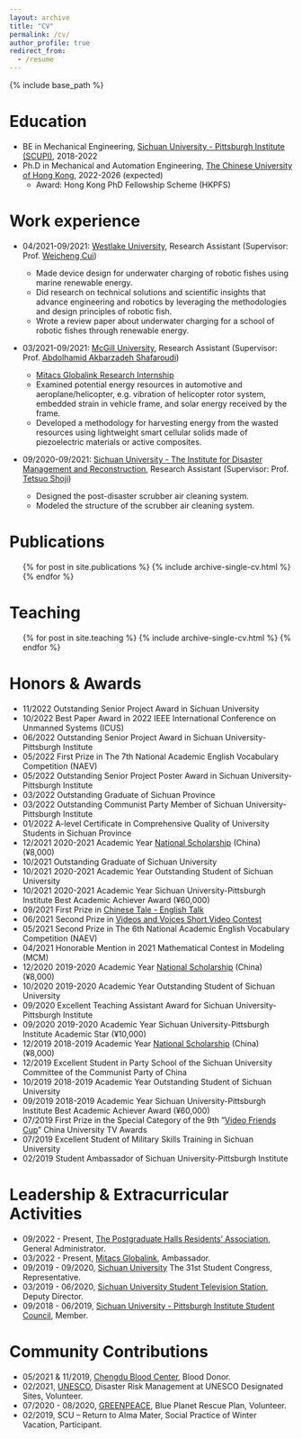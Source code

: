```yaml
---
layout: archive
title: "CV"
permalink: /cv/
author_profile: true
redirect_from:
  - /resume
---
```


{% include base_path %}

Education
======
* BE in Mechanical Engineering, [Sichuan University - Pittsburgh Institute (SCUPI)](https://scupi.scu.edu.cn/en/), 2018-2022
* Ph.D in Mechanical and Automation Engineering, [The Chinese University of Hong Kong](https://www.cuhk.edu.hk/english/index.html), 2022-2026 (expected)
  * Award: Hong Kong PhD Fellowship Scheme (HKPFS)

Work experience
======
* 04/2021-09/2021: [Westlake University](https://en.westlake.edu.cn/), Research Assistant (Supervisor: Prof. [Weicheng Cui](https://en.westlake.edu.cn/faculty/weicheng-cui.html))
  * Made device design for underwater charging of robotic fishes using marine renewable energy.
  * Did research on technical solutions and scientific insights that advance engineering and robotics by leveraging the methodologies and design principles of robotic fish.
  * Wrote a review paper about underwater charging for a school of robotic fishes through renewable energy.

* 03/2021-09/2021: [McGill University](https://www.mcgill.ca/), Research Assistant (Supervisor: Prof. [Abdolhamid Akbarzadeh Shafaroudi](https://www.mcgill.ca/bioeng/faculty-and-staff/academic-staff/abdolhamid-akbarzadeh-shafaroudi))
  * [Mitacs Globalink Research Internship](https://www.mitacs.ca/en/programs/globalink/globalink-research-internship)
  * Examined potential energy resources in automotive and aeroplane/helicopter, e.g. vibration of helicopter rotor system, embedded strain in vehicle frame, and solar energy received by the frame.
  * Developed a methodology for harvesting energy from the wasted resources using lightweight smart cellular solids made of piezoelectric materials or active composites.

* 09/2020-09/2021: [Sichuan University - The Institute for Disaster Management and Reconstruction](https://idmr.scu.edu.cn/index.htm), Research Assistant (Supervisor: Prof. [Tetsuo Shoji](http://www.bureau.tohoku.ac.jp/koho/pub/tdp2008/pdf_e/tetsuo_shoji.pdf))
    * Designed the post-disaster scrubber air cleaning system.
    * Modeled the structure of the scrubber air cleaning system.


Publications
======
  <ul>{% for post in site.publications %}
    {% include archive-single-cv.html %}
  {% endfor %}</ul>

<!-- Talks
======
  <ul>{% for post in site.talks %}
    {% include archive-single-talk-cv.html %}
  {% endfor %}</ul> -->

Teaching
======
  <ul>{% for post in site.teaching %}
    {% include archive-single-cv.html %}
  {% endfor %}</ul>

Honors & Awards
======
* 11/2022 Outstanding Senior Project Award in Sichuan University
* 10/2022 Best Paper Award in 2022 IEEE International Conference on Unmanned Systems (ICUS)
* 06/2022 Outstanding Senior Project Award in Sichuan University-Pittsburgh Institute
* 05/2022 First Prize in The 7th National Academic English Vocabulary Competition (NAEV)
* 05/2022 Outstanding Senior Project Poster Award in Sichuan University-Pittsburgh Institute
* 03/2022 Outstanding Graduate of Sichuan Province
* 03/2022 Outstanding Communist Party Member of Sichuan University-Pittsburgh Institute
* 01/2022 A-level Certificate in Comprehensive Quality of University Students in Sichuan Province
* 12/2021 2020-2021 Academic Year [National Scholarship](https://xsc.scu.edu.cn/WebSite/XG/Home/Detail?npVCXJmTU-kgkhPQEX1DodXwoRsKACEqWkvleYpUOwbYYYXlCbPoJtOgCnPcINVqfIpqw504IvZty7AogOkNAw==.shtml) (China) (¥8,000)
* 10/2021 Outstanding Graduate of Sichuan University
* 10/2021 2020-2021 Academic Year Outstanding Student of Sichuan University
* 10/2021 2020-2021 Academic Year Sichuan University-Pittsburgh Institute Best Academic Achiever Award (¥60,000)
* 09/2021 First Prize in [Chinese Tale - English Talk](https://scupi.scu.edu.cn/activities/%e4%b8%ad%e6%96%87%e8%a5%bf%e8%ae%b2%e6%bc%94%e8%ae%b2%e6%af%94%e8%b5%9b)
* 06/2021 Second Prize in [Videos and Voices Short Video Contest](https://scupi.scu.edu.cn/activities/%e5%af%bb%e5%a3%b0%e8%a7%85%e5%bd%b1%e7%9f%ad%e8%a7%86%e9%a2%91%e5%88%9b%e4%bd%9c%e5%a4%a7%e8%b5%9b)
* 05/2021 Second Prize in The 6th National Academic English Vocabulary Competition (NAEV)
* 04/2021 Honorable Mention in 2021 Mathematical Contest in Modeling (MCM)
* 12/2020 2019-2020 Academic Year [National Scholarship](https://xsc.scu.edu.cn/WebSite/XG/Home/Detail?npVCXJmTU-kgkhPQEX1DodTewoFgvtvkDRUuabObDxRckNeLLNJJtDkRK_oha-ac-2oU7cwjNYHUJQV-a7U-mQ==.shtml) (China) (¥8,000)
* 10/2020 2019-2020 Academic Year Outstanding Student of Sichuan University
* 09/2020 Excellent Teaching Assistant Award for Sichuan University-Pittsburgh Institute
* 09/2020 2019-2020 Academic Year Sichuan University-Pittsburgh Institute Academic Star (¥10,000)
* 12/2019 2018-2019 Academic Year [National Scholarship](https://xsc.scu.edu.cn/WebSite/XG/Home/Detail?npVCXJmTU-kgkhPQEX1DoZODR8VNcZKYj9_aijg8Obar0AVBlyhqy7Yw-WTTKI9ecCzPa3EHjKR5BZVy9t9A7g==.shtml) (China) (¥8,000)
* 12/2019 Excellent Student in Party School of the Sichuan University Committee of the Communist Party of China
* 10/2019 2018-2019 Academic Year Outstanding Student of Sichuan University
* 09/2019 2018-2019 Academic Year Sichuan University-Pittsburgh Institute Best Academic Achiever Award (¥60,000)
* 07/2019 First Prize in the Special Category of the 9th ”[Video Friends Cup](https://mp.weixin.qq.com/s/LDRg9gwwwKdUBDOkBet5CQ)” China University TV Awards
* 07/2019 Excellent Student of Military Skills Training in Sichuan University
* 02/2019 Student Ambassador of Sichuan University-Pittsburgh Institute

Leadership & Extracurricular Activities
======
* 09/2022 - Present, [The Postgraduate Halls Residents’ Association](http://www.pgh.cuhk.edu.hk/about/pgh-residents-association/), General Administrator.
* 03/2022 - Present, [Mitacs Globalink](https://www.mitacs.ca/en/programs/globalink), Ambassador.
* 09/2019 - 09/2020, [Sichuan University](https://en.scu.edu.cn/) The 31st Student Congress, Representative.
* 03/2019 - 06/2020, [Sichuan University Student Television Station](https://space.bilibili.com/174898254?spm_id_from=333.337.0.0), Deputy Director.
* 09/2018 - 06/2019, [Sichuan University - Pittsburgh Institute Student Council](https://scupi.scu.edu.cn/en/campus-life/student-organizations), Member.

Community Contributions
======
* 05/2021 & 11/2019, [Chengdu Blood Center](http://cdwjw.chengdu.gov.cn/cdwjw/zsdw/2022-02/17/content_f402eac1ea4148c7ab930d09da21870c.shtml), Blood Donor.
* 02/2021, [UNESCO](https://www.unesco.org/en), Disaster Risk Management at UNESCO Designated Sites, Volunteer.
* 07/2020 - 08/2020, [GREENPEACE](https://www.greenpeace.org/international/), Blue Planet Rescue Plan, Volunteer.
* 02/2019, SCU – Return to Alma Mater, Social Practice of Winter Vacation, Participant.
